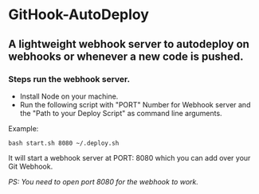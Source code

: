 # GitHook-AutoDeploy

## A lightweight webhook server to autodeploy on webhooks or whenever a new code is pushed.

### Steps run the webhook server.

* Install Node on your machine.
* Run the following script with "PORT" Number for Webhook server and the "Path to your Deploy Script" as command line arguments.

Example:

`
bash start.sh 8080 ~/.deploy.sh
`

It will start a webhook server at PORT: 8080 which you can add over your Git Webhook.

*PS: You need to open port 8080 for the webhook to work.*
